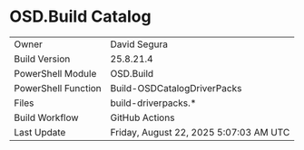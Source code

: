 ﻿# OSD.Build Catalog

| | |
|-|-|
| Owner | David Segura |
| Build Version | 25.8.21.4 |
| PowerShell Module | OSD.Build |
| PowerShell Function | Build-OSDCatalogDriverPacks |
| Files | build-driverpacks.* |
| Build Workflow | GitHub Actions |
| Last Update | Friday, August 22, 2025 5:07:03 AM UTC |
